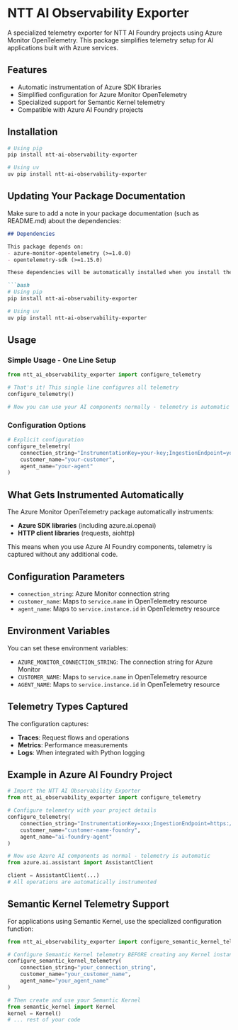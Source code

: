 # NTT AI Observability Exporter

A specialized telemetry exporter for NTT AI Foundry projects using Azure Monitor OpenTelemetry. This package simplifies telemetry setup for AI applications built with Azure services.

## Features

- Automatic instrumentation of Azure SDK libraries
- Simplified configuration for Azure Monitor OpenTelemetry
- Specialized support for Semantic Kernel telemetry
- Compatible with Azure AI Foundry projects

## Installation

```bash
# Using pip
pip install ntt-ai-observability-exporter

# Using uv
uv pip install ntt-ai-observability-exporter
```
## Updating Your Package Documentation

Make sure to add a note in your package documentation (such as README.md) about the dependencies:

```markdown
## Dependencies

This package depends on:
- azure-monitor-opentelemetry (>=1.0.0)
- opentelemetry-sdk (>=1.15.0)

These dependencies will be automatically installed when you install the package via pip.

```bash
# Using pip
pip install ntt-ai-observability-exporter

# Using uv
uv pip install ntt-ai-observability-exporter
```

## Usage

### Simple Usage - One Line Setup

```python
from ntt_ai_observability_exporter import configure_telemetry

# That's it! This single line configures all telemetry
configure_telemetry()

# Now you can use your AI components normally - telemetry is automatic
```

### Configuration Options

```python
# Explicit configuration
configure_telemetry(
    connection_string="InstrumentationKey=your-key;IngestionEndpoint=your-endpoint",
    customer_name="your-customer",
    agent_name="your-agent"
)

```

## What Gets Instrumented Automatically

The Azure Monitor OpenTelemetry package automatically instruments:

- **Azure SDK libraries** (including azure.ai.openai)
- **HTTP client libraries** (requests, aiohttp)

This means when you use Azure AI Foundry components, telemetry is captured without any additional code.

## Configuration Parameters

- `connection_string`: Azure Monitor connection string
- `customer_name`: Maps to `service.name` in OpenTelemetry resource
- `agent_name`: Maps to `service.instance.id` in OpenTelemetry resource

## Environment Variables

You can set these environment variables:

- `AZURE_MONITOR_CONNECTION_STRING`: The connection string for Azure Monitor
- `CUSTOMER_NAME`: Maps to `service.name` in OpenTelemetry resource
- `AGENT_NAME`: Maps to `service.instance.id` in OpenTelemetry resource



## Telemetry Types Captured

The configuration captures:

- **Traces**: Request flows and operations
- **Metrics**: Performance measurements 
- **Logs**: When integrated with Python logging

## Example in Azure AI Foundry Project

```python
# Import the NTT AI Observability Exporter
from ntt_ai_observability_exporter import configure_telemetry

# Configure telemetry with your project details
configure_telemetry(
    connection_string="InstrumentationKey=xxx;IngestionEndpoint=https://westeurope-5.in.applicationinsights.azure.com/",
    customer_name="customer-name-foundry",
    agent_name="ai-foundry-agent"
)

# Now use Azure AI components as normal - telemetry is automatic
from azure.ai.assistant import AssistantClient

client = AssistantClient(...)
# All operations are automatically instrumented
```


## Semantic Kernel Telemetry Support

For applications using Semantic Kernel, use the specialized configuration function:

```python
from ntt_ai_observability_exporter import configure_semantic_kernel_telemetry

# Configure Semantic Kernel telemetry BEFORE creating any Kernel instances
configure_semantic_kernel_telemetry(
    connection_string="your_connection_string",
    customer_name="your_customer_name",
    agent_name="your_agent_name"
)

# Then create and use your Semantic Kernel
from semantic_kernel import Kernel
kernel = Kernel()
# ... rest of your code
```
